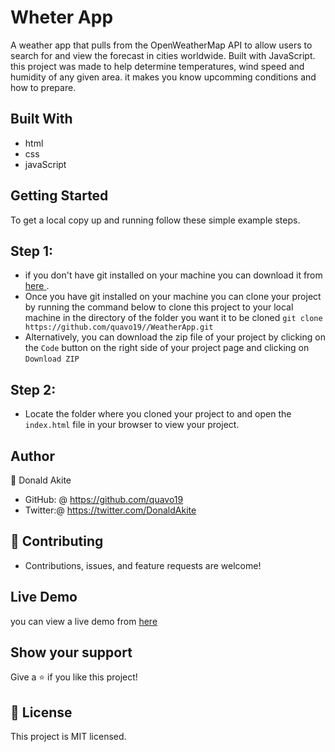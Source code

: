 
# Wheter App
A weather app that pulls from the OpenWeatherMap API to allow users to search for and view the forecast in cities worldwide. Built with JavaScript.
this project was made to help determine temperatures, wind speed and humidity of any given area. it makes you know upcomming conditions and how to prepare. 

## Built With
- html
- css
- javaScript

## Getting Started

To get a local copy up and running follow these simple example steps.
## Step 1:
- if you don't have git installed on your machine you can download it from [here ](https://git-scm.com/downloads).
- Once you have git installed on your machine you can clone your project by running the command below to clone this project to your local machine in the directory of the folder you want it to be cloned
`git clone https://github.com/quavo19//WeatherApp.git`
- Alternatively, you can download the zip file of your project by clicking on the `Code` button on the right side of your project page and clicking on `Download ZIP`

## Step 2: 
- Locate the folder where you cloned your project to and open the `index.html` file in your browser to view your project.


## Author
👤 Donald Akite

- GitHub: @ https://github.com/quavo19
- Twitter:@ https://twitter.com/DonaldAkite

## 🤝 Contributing
- Contributions, issues, and feature requests are welcome!

## Live Demo 

you can view a live demo from [here](https://quavo19.github.io/WeatherApp/)

## Show your support
Give a ⭐️ if you like this project!


## 📝 License
This project is MIT licensed.
